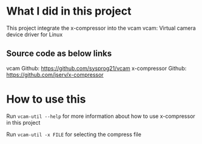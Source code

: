 # What I did in this project

This project integrate the x-compressor into the vcam
vcam: Virtual camera device driver for Linux

## Source code as below links
vcam Github: https://github.com/sysprog21/vcam
x-compressor Github:  https://github.com/jserv/x-compressor

# How to use this

Run `vcam-util --help` for more information about how to use x-compressor in this project

Run `vcam-util -x FILE` for selecting the compress file
